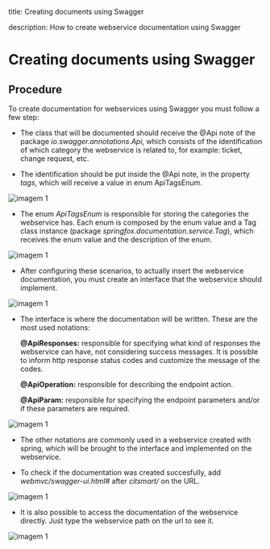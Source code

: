 title: Creating documents using Swagger

description: How to create webservice documentation using Swagger 

# Creating documents using Swagger


## Procedure

To create documentation for webservices using Swagger you must follow a few step: 

 - The class that will be documented should receive the @Api note of the package _io.swagger.annotations.Api_, which consists of the identification of which category the webservice is related to, for example: ticket, change request, etc. 

 - The identification should be put inside the @Api note, in the property _tags_, which will receive a value in enum ApiTagsEnum. 

![imagem 1](/en-us/webservice/images-swagger/image1.png)

 - The enum _ApiTagsEnum_ is responsible for storing the categories the webservice has. Each enum is composed by the enum value and a Tag class instance (package _springfox.documentation.service.Tag_), which receives the enum value and the description of the enum.  

![imagem 1](/en-us/webservice/images-swagger/image2.png)
 

 - After configuring these scenarios, to actually insert the webservice documentation, you must create an interface that the webservice should implement. 

![imagem 1](/en-us/webservice/images-swagger/image3.png)
 
 - The interface is where the documentation will be written. These are the most used notations:  

    **@ApiResponses:** responsible for specifying what kind of responses the webservice can have, not considering success messages. It is possible to inform http response status codes and customize the message of the codes. 

    **@ApiOperation:** responsible for describing the endpoint action. 

    **@ApiParam:** responsible for specifying the endpoint parameters and/or if these parameters are required.

![imagem 1](/en-us/webservice/images-swagger/image4.png)

 - The other notations are commonly used in a webservice created with spring, which will be brought to the interface and implemented on the webservice. 

 - To check if the documentation was created succesfully, add _webmvc/swagger-ui.html#_ after _citsmart/_ on the URL. 

![imagem 1](/en-us/webservice/images-swagger/image5.png)

 - It is also possible to access the documentation of the webservice directly. Just type the webservice path on the url to see it. 

 
![imagem 1](/en-us/webservice/images-swagger/image6.png)
 

 
